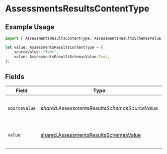 # AssessmentsResultsContentType

## Example Usage

```typescript
import { AssessmentsResultsContentType, AssessmentsResultsSchemasValue } from "@stackone/stackone-client-ts/sdk/models/shared";

let value: AssessmentsResultsContentType = {
    sourceValue: "Text",
    value: AssessmentsResultsSchemasValue.Text,
};
```

## Fields

| Field                                                                                                 | Type                                                                                                  | Required                                                                                              | Description                                                                                           | Example                                                                                               |
| ----------------------------------------------------------------------------------------------------- | ----------------------------------------------------------------------------------------------------- | ----------------------------------------------------------------------------------------------------- | ----------------------------------------------------------------------------------------------------- | ----------------------------------------------------------------------------------------------------- |
| `sourceValue`                                                                                         | *shared.AssessmentsResultsSchemasSourceValue*                                                         | :heavy_minus_sign:                                                                                    | The source value of the content type.                                                                 | Text                                                                                                  |
| `value`                                                                                               | [shared.AssessmentsResultsSchemasValue](../../../sdk/models/shared/assessmentsresultsschemasvalue.md) | :heavy_minus_sign:                                                                                    | The content type of the attachment.                                                                   | text                                                                                                  |